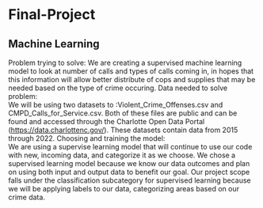 # Final-Project
## Machine Learning  
Problem trying to solve:  We are creating a supervised machine learning model to look at number of calls and types of calls coming in, in hopes that this information will allow better distribute of cops and supplies that may be needed based on the type of crime occuring. 
Data needed to solve problem:    
We will be using two datasets to :Violent_Crime_Offenses.csv and CMPD_Calls_for_Service.csv. Both of these files are public and can be found and accessed through the Charlotte Open Data Portal (https://data.charlottenc.gov/). These datasets contain data from 2015 through 2022. 
Choosing and training the model:  
We are using a supervise learning model that will continue to use our code with new, incoming data, and categorize it as we choose. We chose a supervised learning model because we know our data outcomes and plan on using both input and output data to benefit our goal. Our project scope falls under the classification subcategory for supervised learning because we will be applying labels to our data, categorizing areas based on our crime data.                                                                                                             
